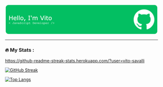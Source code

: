 

![Header](./github-header-image.png)


---

### :fire: My Stats :
https://github-readme-streak-stats.herokuapp.com/?user=vito-savalli

[![GitHub Streak](http://github-readme-streak-stats.herokuapp.com?user=vito-savalli&theme=dark&background=000000)](https://git.io/streak-stats)

[![Top Langs](https://github-readme-stats.vercel.app/api/top-langs/?username=vito-savalli)](https://github.com/anuraghazra/github-readme-stats)


<!--
**Vito-Savalli/Vito-Savalli** is a ✨ _special_ ✨ repository because its `README.md` (this file) appears on your GitHub profile.

Here are some ideas to get you started:

- 🔭 I’m currently working on ...
- 🌱 I’m currently learning ...
- 👯 I’m looking to collaborate on ...
- 🤔 I’m looking for help with ...
- 💬 Ask me about ...
- 📫 How to reach me: ...
- 😄 Pronouns: ...
- ⚡ Fun fact: ...
-->
